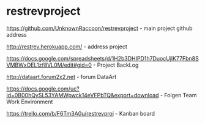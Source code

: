 # restrevproject
https://github.com/UnknownRaccoon/restrevproject - main project github address

http://restrev.herokuapp.com/ - address project 

https://docs.google.com/spreadsheets/d/1H2b3DHIPD1h7DuocUjlK77Fbn8SVMBWxOEL1zf8VL0M/edit#gid=0 - Project BackLog

http://dataart.forum2x2.net - forum DataArt

https://docs.google.com/uc?id=0B00hQySL53YAMWpwck14eVFPbTQ&export=download -  Folgen Team Work Environment

https://trello.com/b/F6Tm3A0u/restrevproj - Kanban board

